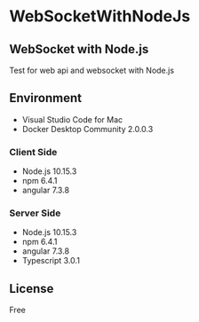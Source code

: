 # WebSocketWithNodeJs

## WebSocket with Node.js

Test for web api and websocket with Node.js

## Environment
- Visual Studio Code for Mac
- Docker Desktop Community 2.0.0.3
### Client Side
 - Node.js 10.15.3
 - npm 6.4.1
 - angular 7.3.8
### Server Side 
 - Node.js 10.15.3
 - npm 6.4.1
 - angular 7.3.8
 - Typescript 3.0.1

## License
Free
